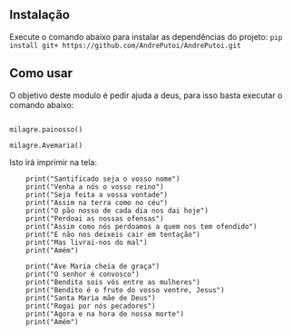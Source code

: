 ## Instalação
Execute o comando abaixo para instalar as dependências do projeto:
```pip install git+ https://github.com/AndrePutoi/AndrePutoi.git```
## Como usar
O objetivo deste modulo é pedir ajuda a deus, para isso basta executar o comando abaixo:
```import milagre

milagre.painosso()

milagre.Avemaria()
```
Isto irá imprimir na tela:
```print("Pai nosso que estais no céu")
    print("Santificado seja o vosso nome")
    print("Venha a nós o vosso reino")
    print("Seja feita a vossa vontade")
    print("Assim na terra como no céu")
    print("O pão nosso de cada dia nos dai hoje")
    print("Perdoai as nossas ofensas")
    print("Assim como nós perdoamos a quem nos tem ofendido")
    print("E não nos deixeis cair em tentação")
    print("Mas livrai-nos do mal")
    print("Amém")

    print("Ave Maria cheia de graça")
    print("O senhor é convosco")
    print("Bendita sois vós entre as mulheres")
    print("Bendito é o fruto do vosso ventre, Jesus")
    print("Santa Maria mãe de Deus")
    print("Rogai por nós pecadores")
    print("Agora e na hora de nossa morte")
    print("Amém")
```